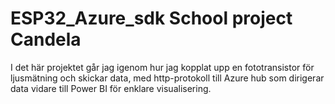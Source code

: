 # ESP32_Azure_sdk  School project Candela


I det här projektet går jag igenom hur jag kopplat upp en fototransistor för ljusmätning och skickar data, med http-protokoll till Azure hub som dirigerar data vidare till Power BI för enklare visualisering.
